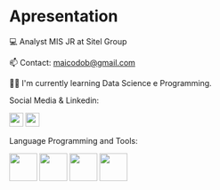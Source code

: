 # Apresentation
💻 Analyst MIS JR at Sitel Group

📫 Contact: maicodob@gmail.com

👨‍💻 I'm currently learning Data Science e Programming.

Social Media & Linkedin:

[<img height="25m" src="https://img.shields.io/badge/Instagram-E4405F?style=for-the-badge&logo=instagram&logoColor=white"/>](https://www.instagram.com/maicoaranha/)
[<img height="25m" src="https://img.shields.io/badge/LinkedIn-0077B5?style=for-the-badge&logo=linkedin&logoColor=white"/>](https://www.linkedin.com/in/maycon-aranha-319b87193/)

Language Programming and Tools:

<img height="50m" src="https://cdn.jsdelivr.net/gh/devicons/devicon/icons/python/python-original-wordmark.svg" /> <img height="50m" src="https://www.sqlservertutorial.net/wp-content/uploads/sql-server-tutorial.svg" /> <img height="50m" src="https://catracalivre.com.br/wp-content/uploads/2016/12/excel-450x253.png"/>  <img height="50m" src="https://www.insisoc.org/wp-content/uploads/2019/05/Logo-cuadrado-con-letra-Power-BI.png" /> 
